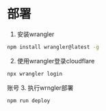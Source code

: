 # 部署
1. 安装wrangler
```bash
npm install wrangler@latest -g
```
2. 使用wrangler登录cloudflare
```bash
npx wrangler login
```
账号
3. 执行wrngler部署
```bash
npm run deploy
```